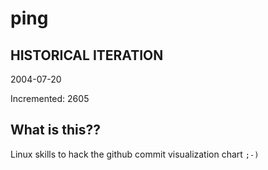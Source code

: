 # ping

## HISTORICAL ITERATION
2004-07-20

Incremented: 2605

## What is this?? 
Linux skills to hack the github commit visualization chart `;-)`
